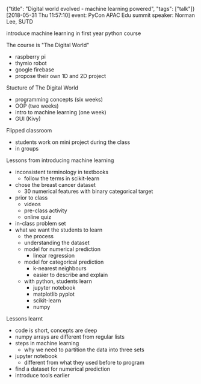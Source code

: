 {"title": "Digital world evolved - machine learning powered", "tags": ["talk"]}
[2018-05-31 Thu 11:57:10]
event: PyCon APAC Edu summit
speaker: Norman Lee, SUTD

introduce machine learning in first year python course

The course is "The Digital World"
* raspberry pi
* thymio robot
* google firebase
* propose their own 1D and 2D project

Stucture of The Digital World
* programming concepts (six weeks)
* OOP (two weeks)
* intro to machine learning (one week)
* GUI (Kivy)

Flipped classroom
* students work on mini project during the class
* in groups

Lessons from  introducing machine learning
* inconsistent terminology in textbooks
  * follow the terms in scikit-learn
* chose the breast cancer dataset
  * 30 numerical features with binary categorical target
* prior to class
  * videos
  * pre-class activity
  * online quiz
* in-class problem set
* what we want the students to learn
  * the process
  * understanding the dataset
  * model for numerical prediction
    * linear regression
  * model for categorical prediction
    * k-nearest neighbours
    * easier to describe and explain
  * with python, students learn
    * jupyter notebook
    * matplotlib pyplot
    * scikit-learn
    * numpy

Lessons learnt
* code is short, concepts are deep
* numpy arrays are different from regular lists
* steps in machine learning
  * why we need to partition the data into three sets
* jupyter notebook
  * different from what they used before to program
* find a dataset for numerical prediction
* introduce tools earlier

